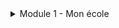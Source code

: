 <details>
  <summary>Module 1 - Mon école</summary>
  <p>
   Les matières: <a href="https://adaligand.github.io/GCSE-French/matierealoud.html">Read aloud</a>&nbsp;<a href="https://adaligand.github.io/GCSE-French/matieredict.html">Dictation</a>&nbsp;<a href="https://adaligand.github.io/GCSE-French/matiereread.html">Reading</a>
  </p>
  <p>
    L'heure: <a href="https://adaligand.github.io/GCSE-French/heurealoud.html">Read aloud</a>&nbsp;<a href="https://adaligand.github.io/GCSE-French/heuredict.html">Dictation</a>&nbsp;<a href="https://adaligand.github.io/GCSE-French/heureread.html">Reading</a>
  </p>
  <p>
    Emploi du temps: <a href="https://adaligand.github.io/GCSE-French/timetablealoud.html">Read aloud</a>&nbsp;<a href="https://adaligand.github.io/GCSE-French/timetabledict.html">Dictation</a>&nbsp;<a href="https://adaligand.github.io/GCSE-French/timetableread.html">Reading</a>
  </p>
  <p>
   Uniforme: <a href="https://adaligand.github.io/GCSE-French/uniformealoud.html">Read aloud</a>&nbsp;<a href="https://adaligand.github.io/GCSE-French/uniformedict.html">Dictation</a>&nbsp;<a href="https://adaligand.github.io/GCSE-French/uniformeread.html">Reading</a>
  </p>
   <p>
   Bâtiments: <a href="https://adaligand.github.io/GCSE-French/batimentaloud.html">Read aloud</a>&nbsp;<a href="https://adaligand.github.io/GCSE-French/batimentdict.html">Dictation</a>&nbsp;<a href="https://adaligand.github.io/GCSE-French/batimentread.html">Reading</a>
  </p>
  <p>
    Règlement: <a href="https://adaligand.github.io/GCSE-French/reglementaloud.html">Read aloud</a>&nbsp;<a href="https://adaligand.github.io/GCSE-French/reglementdict.html">Dictation</a>&nbsp;<a href="https://adaligand.github.io/GCSE-French/reglementread.html">Reading</a>
  </p>
</details>
